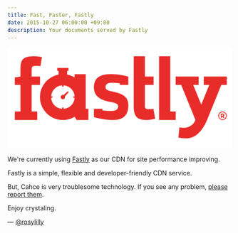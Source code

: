 ```yaml
---
title: Fast, Faster, Fastly
date: 2015-10-27 06:00:00 +09:00
description: Your documents served by Fastly
---
```


![Fastly](/assets/images/posts/fastly-logo.png)

We're currently using [Fastly](https://www.fastly.com) as our CDN for site performance improving.

Fastly is a simple, flexible and developer-friendly CDN service.

But, Cahce is very troublesome technology. If you see any problem, [please report them](https://github.com/docrystal/docrystal).

Enjoy crystaling.

― [@rosylilly](https://github.com/rosylilly)
